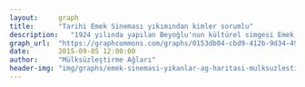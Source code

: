 ```yaml
---
layout:     graph
title:      "Tarihi Emek Sineması yıkımından kimler sorumlu"
description:   "1924 yılında yapılan Beyoğlu'nun kültürel simgesi Emek Sineması binası AVM yapılmak üzere yıkıldı"
graph_url:  "https://graphcommons.com/graphs/0153db04-cbd9-412b-9d34-49ca75693082"
date:       2015-09-05 12:00:00
author:     "Mülksüzleştirme Ağları"
header-img: "img/graphs/emek-sinemasi-yikanlar-ag-haritasi-mulksuzlestirme-graphcommons.jpg"
---
```

